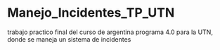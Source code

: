 # Manejo_Incidentes_TP_UTN
 trabajo practico final del curso de argentina programa 4.0 para la UTN, donde se maneja un sistema de incidentes
